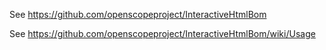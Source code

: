 See https://github.com/openscopeproject/InteractiveHtmlBom

See https://github.com/openscopeproject/InteractiveHtmlBom/wiki/Usage